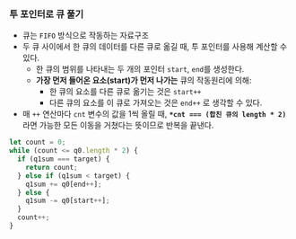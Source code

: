 ### 투 포인터로 큐 풀기

- 큐는 `FIFO` 방식으로 작동하는 자료구조
- 두 큐 사이에서 한 큐의 데이터를 다른 큐로 옮길 때, 투 포인터를 사용해 계산할 수 있다.
  - 한 큐의 범위를 나타내는 두 개의 포인터 `start`, `end`를 생성한다.
  - **가장 먼저 들어온 요소(start)가 먼저 나가는** 큐의 작동원리에 의해:
    - 한 큐의 요소를 다른 큐로 옮기는 것은 `start++`
    - 다른 큐의 요소를 이 큐로 가져오는 것은 `end++` 로 생각할 수 있다.
- 매 `++` 연산마다 `cnt` 변수의 값을 1씩 올릴 때, **`*cnt === (합친 큐의 length * 2)`** 라면 가능한 모든 이동을 거쳤다는 뜻이므로 반복을 끝낸다.

```js
let count = 0;
while (count <= q0.length * 2) {
  if (q1sum === target) {
    return count;
  } else if (q1sum < target) {
    q1sum += q0[end++];
  } else {
    q1sum -= q0[start++];
  }
  count++;
}
```
